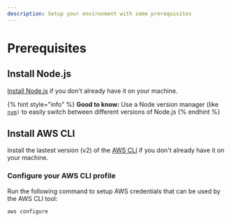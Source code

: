 ```yaml
---
description: Setup your environment with some prerequisites
---
```


# Prerequisites

## Install Node.js

[Install Node.js](https://nodejs.dev) if you don't already have it on your machine.

{% hint style="info" %}
**Good to know:** Use a Node version manager (like [`nvm`](https://github.com/nvm-sh/nvm)`)` to easily switch between different versions of Node.js
{% endhint %}

## Install AWS CLI

Install the lastest version (v2) of the [AWS CLI](https://docs.aws.amazon.com/cli/latest/userguide/install-cliv2.html) if you don't already have it on your machine.

### Configure your AWS CLI profile

Run the following command to setup AWS credentials that can be used by the AWS CLI tool:

```shell
aws configure
```

